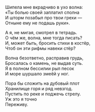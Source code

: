 Шипела мне вкрадчиво в ухо волна:  
«Ты болью своей заплатил сполна  
И шторм позабыл про твои грехи —  
Отныне ему не подашь руки».  

А я, не мигая, смотрел в тетрадь.  
О чём же, волна, мне тогда писать?  
И, может быть, бросить стихи в костёр,  
Чтоб он эти рифмы навеки стёр?  

Волна безответно, расправив грудь,  
Бросалась о камень, не выдав суть.  
Я в полном бессилии рыл песок  
И море шуршало змеёй у ног.  

Пора бы сложить на дубовый плот  
Хранилище горя и ряд невзгод.  
Пустить по реке и поджечь стрелу.  
Уж это я точно  
Переживу.  